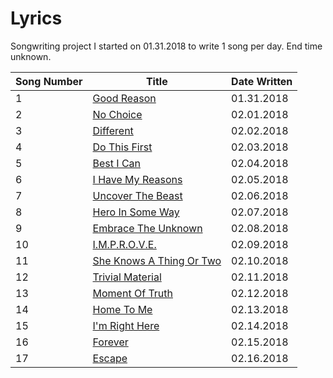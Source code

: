 # Lyrics
Songwriting project I started on 01.31.2018 to write 1 song per day. End time unknown.

| Song Number | Title | Date Written |
|---|---|---|
| 1 |[Good Reason](https://github.com/thisislink/Lyrics/blob/master/Songs/GoodReason.txt)| 01.31.2018
| 2 |[No Choice](https://github.com/thisislink/Lyrics/blob/master/Songs/NoChoice.txt)| 02.01.2018
| 3 |[Different](https://github.com/thisislink/Lyrics/blob/master/Songs/Different.txt)| 02.02.2018
| 4 |[Do This First](https://github.com/thisislink/Lyrics/blob/master/Songs/DoThisFirst.txt)| 02.03.2018
| 5 |[Best I Can](https://github.com/thisislink/Lyrics/blob/master/Songs/BestICan.txt)| 02.04.2018
| 6 |[I Have My Reasons](https://github.com/thisislink/Lyrics/blob/master/Songs/IHaveMyReasons.txt)| 02.05.2018
| 7 |[Uncover The Beast](https://github.com/thisislink/Lyrics/blob/master/Songs/UncoverTheBeast.txt)| 02.06.2018
| 8 |[Hero In Some Way](https://github.com/thisislink/Lyrics/blob/master/Songs/HeroInSomeWay.txt)| 02.07.2018
| 9 |[Embrace The Unknown](https://github.com/thisislink/Lyrics/blob/master/Songs/EmbraceTheUnknown.txt)| 02.08.2018
| 10|[I.M.P.R.O.V.E.](https://github.com/thisislink/Lyrics/blob/master/Songs/I.M.P.R.O.V.E..txt)| 02.09.2018
| 11|[She Knows A Thing Or Two](https://github.com/thisislink/Lyrics/blob/master/Songs/SheKnowsAThingOrTwo.txt)| 02.10.2018
| 12|[Trivial Material](https://github.com/thisislink/Lyrics/blob/master/Songs/TrivialMaterial.txt)| 02.11.2018
| 13|[Moment Of Truth](https://github.com/thisislink/Lyrics/blob/master/Songs/MomentOfTruth.txt)| 02.12.2018
| 14|[Home To Me](https://github.com/thisislink/Lyrics/blob/master/Songs/HomeToMe.txt)| 02.13.2018
| 15|[I'm Right Here](https://github.com/thisislink/Lyrics/blob/master/Songs/ImRightHere.txt)| 02.14.2018
| 16|[Forever](https://github.com/thisislink/Lyrics/blob/master/Songs/Forever.txt)| 02.15.2018
| 17|[Escape](https://github.com/thisislink/Lyrics/blob/master/Songs/Escape.txt)| 02.16.2018
